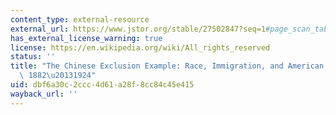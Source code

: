 ```yaml
---
content_type: external-resource
external_url: https://www.jstor.org/stable/27502847?seq=1#page_scan_tab_contents
has_external_license_warning: true
license: https://en.wikipedia.org/wiki/All_rights_reserved
status: ''
title: "The Chinese Exclusion Example: Race, Immigration, and American Gatekeeping,\
  \ 1882\u20131924"
uid: dbf6a30c-2ccc-4d61-a28f-8cc84c45e415
wayback_url: ''
---
```

